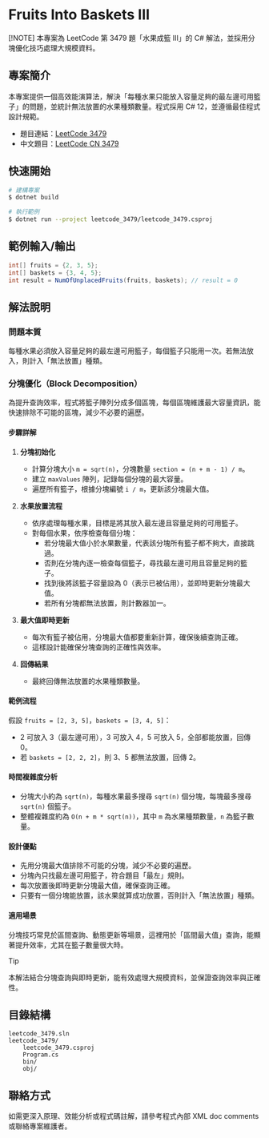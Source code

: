 # Fruits Into Baskets III

[!NOTE]
本專案為 LeetCode 第 3479 題「水果成籃 III」的 C# 解法，並採用分塊優化技巧處理大規模資料。

## 專案簡介

本專案提供一個高效能演算法，解決「每種水果只能放入容量足夠的最左邊可用籃子」的問題，並統計無法放置的水果種類數量。程式採用 C# 12，並遵循最佳程式設計規範。

- 題目連結：[LeetCode 3479](https://leetcode.com/problems/fruits-into-baskets-iii/description/?envType=daily-question&envId=2025-08-06)
- 中文題目：[LeetCode CN 3479](https://leetcode.cn/problems/fruits-into-baskets-iii/description/?envType=daily-question&envId=2025-08-06)

## 快速開始

```bash
# 建構專案
$ dotnet build

# 執行範例
$ dotnet run --project leetcode_3479/leetcode_3479.csproj
```

## 範例輸入/輸出

```csharp
int[] fruits = {2, 3, 5};
int[] baskets = {3, 4, 5};
int result = NumOfUnplacedFruits(fruits, baskets); // result = 0
```

## 解法說明

### 問題本質

每種水果必須放入容量足夠的最左邊可用籃子，每個籃子只能用一次。若無法放入，則計入「無法放置」種類。

### 分塊優化（Block Decomposition）

為提升查詢效率，程式將籃子陣列分成多個區塊，每個區塊維護最大容量資訊，能快速排除不可能的區塊，減少不必要的遍歷。

#### 步驟詳解

1. **分塊初始化**
   - 計算分塊大小 `m = sqrt(n)`，分塊數量 `section = (n + m - 1) / m`。
   - 建立 `maxValues` 陣列，記錄每個分塊的最大容量。
   - 遍歷所有籃子，根據分塊編號 `i / m`，更新該分塊最大值。

2. **水果放置流程**
   - 依序處理每種水果，目標是將其放入最左邊且容量足夠的可用籃子。
   - 對每個水果，依序檢查每個分塊：
     - 若分塊最大值小於水果數量，代表該分塊所有籃子都不夠大，直接跳過。
     - 否則在分塊內逐一檢查每個籃子，尋找最左邊可用且容量足夠的籃子。
     - 找到後將該籃子容量設為 0（表示已被佔用），並即時更新分塊最大值。
     - 若所有分塊都無法放置，則計數器加一。

3. **最大值即時更新**
   - 每次有籃子被佔用，分塊最大值都要重新計算，確保後續查詢正確。
   - 這樣設計能確保分塊查詢的正確性與效率。

4. **回傳結果**
   - 最終回傳無法放置的水果種類數量。

#### 範例流程

假設 `fruits = [2, 3, 5]`，`baskets = [3, 4, 5]`：
- 2 可放入 3（最左邊可用），3 可放入 4，5 可放入 5，全部都能放置，回傳 0。
- 若 `baskets = [2, 2, 2]`，則 3、5 都無法放置，回傳 2。

#### 時間複雜度分析

- 分塊大小約為 `sqrt(n)`，每種水果最多搜尋 `sqrt(n)` 個分塊，每塊最多搜尋 `sqrt(n)` 個籃子。
- 整體複雜度約為 `O(n + m * sqrt(n))`，其中 `m` 為水果種類數量，`n` 為籃子數量。

#### 設計優點

- 先用分塊最大值排除不可能的分塊，減少不必要的遍歷。
- 分塊內只找最左邊可用籃子，符合題目「最左」規則。
- 每次放置後即時更新分塊最大值，確保查詢正確。
- 只要有一個分塊能放置，該水果就算成功放置，否則計入「無法放置」種類。

#### 適用場景

分塊技巧常見於區間查詢、動態更新等場景，這裡用於「區間最大值」查詢，能顯著提升效率，尤其在籃子數量很大時。

> [!TIP]
> 本解法結合分塊查詢與即時更新，能有效處理大規模資料，並保證查詢效率與正確性。

## 目錄結構

```
leetcode_3479.sln
leetcode_3479/
    leetcode_3479.csproj
    Program.cs
    bin/
    obj/
```

## 聯絡方式

如需更深入原理、效能分析或程式碼註解，請參考程式內部 XML doc comments 或聯絡專案維護者。
